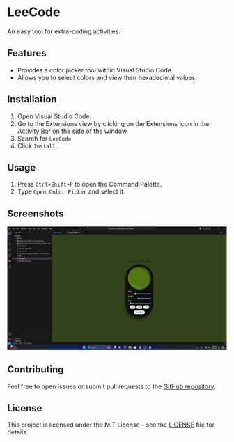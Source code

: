 # LeeCode

An easy tool for extra-coding activities.

## Features

- Provides a color picker tool within Visual Studio Code.
- Allows you to select colors and view their hexadecimal values.

## Installation

1. Open Visual Studio Code.
2. Go to the Extensions view by clicking on the Extensions icon in the Activity Bar on the side of the window.
3. Search for `LeeCode`.
4. Click `Install`.

## Usage

1. Press `Ctrl+Shift+P` to open the Command Palette.
2. Type `Open Color Picker` and select it.

## Screenshots

![Screenshot](images/screenshot.png)

## Contributing

Feel free to open issues or submit pull requests to the [GitHub repository](https://github.com/sin-soheili/leecode).

## License

This project is licensed under the MIT License - see the [LICENSE](LICENSE) file for details.
